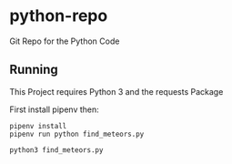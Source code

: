 # python-repo
Git Repo for the Python Code

## Running
This Project requires Python 3 and the requests Package

First install pipenv then:

````
pipenv install
pipenv run python find_meteors.py
````

`python3 find_meteors.py`
